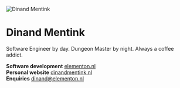 ![Dinand Mentink](https://code.elementon.nl/dm/.profile/media/branch/main/dinand-mentink-banner.jpg)

# Dinand Mentink
Software Engineer by day. Dungeon Master by night. Always a coffee addict.

**Software development** [elementon.nl](https://www.elementon.nl)  
**Personal website** [dinandmentink.nl](https://www.dinandmentink.nl)  
**Enquiries** dinand@elementon.nl
